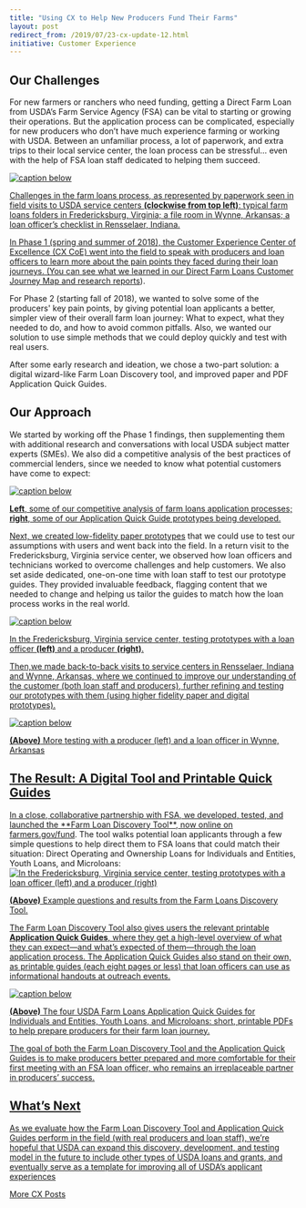 ```yaml
---
title: "Using CX to Help New Producers Fund Their Farms"
layout: post
redirect_from: /2019/07/23-cx-update-12.html
initiative: Customer Experience
---
```

<h2>Our Challenges</h2>

For new farmers or ranchers who need funding, getting a Direct Farm Loan from USDA’s Farm Service Agency (FSA) can be 
vital to starting or growing their operations. But the application process can be complicated, especially for new producers 
who don’t have much experience farming or working with USDA. Between an unfamiliar process, a lot of paperwork, and extra 
trips to their local service center, the loan process can be stressful… even with the help of FSA loan staff dedicated to 
helping them succeed.

<a href="{{site.baseurl}}/images/paper-process-farm-loans.png" target="_blank" rel="noopener noreferrer">
<img src="{{site.baseurl}}/images/paper-process-farm-loans.png" alt="caption below">
  
Challenges in the farm loans process, as represented by paperwork seen in field visits to USDA service centers **(clockwise from top left)**: typical farm loans folders in Fredericksburg, Virginia; a file room in Wynne, Arkansas; a loan officer’s checklist in Rensselaer, Indiana.

In Phase 1 (spring and summer of 2018), the Customer Experience Center of Excellence (CX CoE) went into the field to speak 
with producers and loan officers to learn more about the pain points they faced during their loan journeys. (You can see 
what we learned in our <a href="https://coe.gsa.gov/coe/farm-loans/index.html">Direct Farm Loans Customer Journey Map and research reports</a>).

For Phase 2 (starting fall of 2018), we wanted to solve some of the producers' key pain points, by giving potential loan applicants a better, simpler view of their overall farm loan journey: What to expect, what they needed to do, and how to avoid common pitfalls. Also, we wanted our solution to use simple methods that we could deploy quickly and test with real users.

After some early research and ideation, we chose a two-part solution: a digital wizard-like Farm Loan Discovery tool, and improved paper and PDF Application Quick Guides. 

<h2>Our Approach</h2>

We started by working off the Phase 1 findings, then supplementing them with additional research and conversations with 
local USDA subject matter experts (SMEs). We also did a competitive analysis of the best practices of commercial lenders, 
since we needed to know what potential customers have come to expect:

<a href="{{site.baseurl}}/images/competitive-analysis.png" target="_blank" rel="noopener noreferrer">
<img src="{{site.baseurl}}/images/competitive-analysis.png" alt="caption below">

**Left**, some of our competitive analysis of farm loans application processes; **right**, some of our Application Quick Guide prototypes being developed.

Next, we created <a href="https://www.usability.gov/how-to-and-tools/methods/prototyping.html">low-fidelity paper prototypes</a> that we could use to test our assumptions with users and went back into the field. In a return visit to the Fredericksburg, Virginia service center, we observed how loan officers and technicians worked to overcome challenges and help customers. We also set aside dedicated, one-on-one time with loan staff to test our prototype guides. They provided 
invaluable feedback, flagging content that we needed to change and helping us tailor the guides to match how the loan process works in the real world.

<a href="{{site.baseurl}}/images/testing-protoypes.png" target="_blank" rel="noopener noreferrer">
<img src="{{site.baseurl}}/images/testing-protoypes.png" alt="caption below">

In the Fredericksburg, Virginia service center, testing prototypes with a loan officer **(left)** and a producer 
**(right)**.

Then,we made back-to-back visits to service centers in Rensselaer, Indiana and Wynne, Arkansas, where we continued to improve our understanding of the customer (both loan staff and producers), further refining and testing our prototypes with them (using higher fidelity paper and digital prototypes).  

<a href="{{site.baseurl}}/images/testing-with-producers-loan-officers.png" target="_blank" rel="noopener noreferrer">
<img src="{{site.baseurl}}/images/testing-with-producers-loan-officers.png" alt="caption below">
  
**(Above)** More testing with a producer (left) and a loan officer in Wynne, Arkansas

<h2>The Result: A Digital Tool and Printable Quick Guides</h2>
In a close, collaborative partnership with FSA, we developed, tested, and launched the **Farm Loan Discovery Tool**, now online on <a href="https://www.farmers.gov/fund">farmers.gov/fund</a>. The tool walks potential loan applicants through a few simple questions to help direct them to FSA loans that could match their situation: Direct Operating and Ownership Loans for Individuals and Entities, Youth Loans, and Microloans:

<a href="{{site.baseurl}}/images/example-questions-fldt.png" target="_blank" rel="noopener noreferrer">
<img src="{{site.baseurl}}/images/example-questions-fldt.png" alt="In the Fredericksburg, Virginia service center, testing prototypes with a loan officer (left) and a producer (right)">

**(Above)** Example questions and results from the Farm Loans Discovery Tool.

The Farm Loan Discovery Tool also gives users the relevant printable **Application Quick Guides**, where they get a high-level overview of what they can expect—and what’s expected of them—through the loan application process. The Application Quick Guides also stand on their own, as printable guides (each eight pages or less) that loan officers can use as informational handouts at outreach events. 

<a href="{{site.baseurl}}/images/USDA-Farm Loans-Application-Quick-Guides.png" target="_blank" rel="noopener noreferrer">
<img src="{{site.baseurl}}/images/USDA-Farm Loans-Application-Quick-Guides.png" alt="caption below">

**(Above)** The four USDA Farm Loans Application Quick Guides for Individuals and Entities, Youth Loans, and Microloans: short, printable PDFs to help prepare producers for their farm loan journey.

The goal of both the Farm Loan Discovery Tool and the Application Quick Guides is to make producers better prepared and more comfortable for their first meeting with an FSA loan officer, who remains an irreplaceable partner in producers’ success. 

<h2>What’s Next</h2>
As we evaluate how the Farm Loan Discovery Tool and Application Quick Guides perform in the field (with real producers and loan staff), we’re hopeful that USDA can expand this discovery, development, and testing model in the future to include other types of USDA loans and grants, and eventually serve as a template for improving all of USDA’s applicant experiences

<a href="{{site.baseurl}}/coe/customer-experience.html#coe-updates" class="usa-button">More CX Posts</a> 

